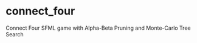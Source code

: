 connect_four
============

Connect Four SFML game with Alpha-Beta Pruning and Monte-Carlo Tree Search
